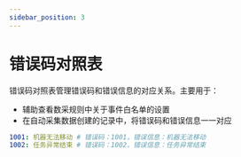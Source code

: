 ```yaml
---
sidebar_position: 3
---
```


# 错误码对照表

错误码对照表管理错误码和错误信息的对应关系。主要用于：

- 辅助查看数采规则中关于事件白名单的设置
- 在自动采集数据创建的记录中，将错误码和错误信息一一对应

```yaml
1001: 机器无法移动 # 错误码：1001，错误信息：机器无法移动
1002: 任务异常结束 # 错误码：1002，错误信息：任务异常结束
```
